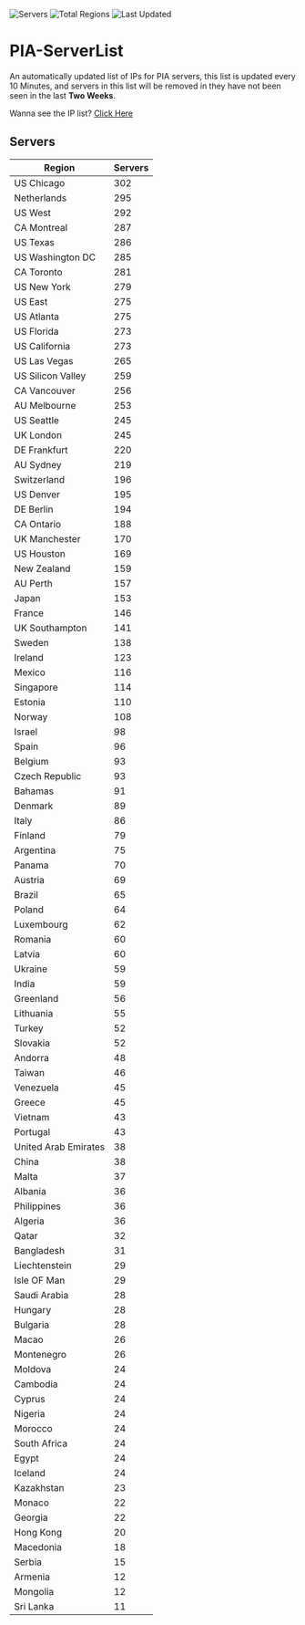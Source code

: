 ![Servers](https://img.shields.io/badge/Servers-10,620-darkgreen)
![Total Regions](https://img.shields.io/badge/Total_Regions-97-darkgreen)
![Last Updated](https://img.shields.io/badge/Last_Updated-December_14_2024_19:31_EST-darkgreen)

# PIA-ServerList
An automatically updated list of IPs for PIA servers, this list is updated every 10 Minutes, and servers in this list will be removed in they have not been seen in the last **Two Weeks**.

Wanna see the IP list? [Click Here](./servers.json)

## Servers
| Region               | Servers |
|----------------------|---------|
| US Chicago | 302 |
| Netherlands | 295 |
| US West | 292 |
| CA Montreal | 287 |
| US Texas | 286 |
| US Washington DC | 285 |
| CA Toronto | 281 |
| US New York | 279 |
| US East | 275 |
| US Atlanta | 275 |
| US Florida | 273 |
| US California | 273 |
| US Las Vegas | 265 |
| US Silicon Valley | 259 |
| CA Vancouver | 256 |
| AU Melbourne | 253 |
| US Seattle | 245 |
| UK London | 245 |
| DE Frankfurt | 220 |
| AU Sydney | 219 |
| Switzerland | 196 |
| US Denver | 195 |
| DE Berlin | 194 |
| CA Ontario | 188 |
| UK Manchester | 170 |
| US Houston | 169 |
| New Zealand | 159 |
| AU Perth | 157 |
| Japan | 153 |
| France | 146 |
| UK Southampton | 141 |
| Sweden | 138 |
| Ireland | 123 |
| Mexico | 116 |
| Singapore | 114 |
| Estonia | 110 |
| Norway | 108 |
| Israel | 98 |
| Spain | 96 |
| Belgium | 93 |
| Czech Republic | 93 |
| Bahamas | 91 |
| Denmark | 89 |
| Italy | 86 |
| Finland | 79 |
| Argentina | 75 |
| Panama | 70 |
| Austria | 69 |
| Brazil | 65 |
| Poland | 64 |
| Luxembourg | 62 |
| Romania | 60 |
| Latvia | 60 |
| Ukraine | 59 |
| India | 59 |
| Greenland | 56 |
| Lithuania | 55 |
| Turkey | 52 |
| Slovakia | 52 |
| Andorra | 48 |
| Taiwan | 46 |
| Venezuela | 45 |
| Greece | 45 |
| Vietnam | 43 |
| Portugal | 43 |
| United Arab Emirates | 38 |
| China | 38 |
| Malta | 37 |
| Albania | 36 |
| Philippines | 36 |
| Algeria | 36 |
| Qatar | 32 |
| Bangladesh | 31 |
| Liechtenstein | 29 |
| Isle OF Man | 29 |
| Saudi Arabia | 28 |
| Hungary | 28 |
| Bulgaria | 28 |
| Macao | 26 |
| Montenegro | 26 |
| Moldova | 24 |
| Cambodia | 24 |
| Cyprus | 24 |
| Nigeria | 24 |
| Morocco | 24 |
| South Africa | 24 |
| Egypt | 24 |
| Iceland | 24 |
| Kazakhstan | 23 |
| Monaco | 22 |
| Georgia | 22 |
| Hong Kong | 20 |
| Macedonia | 18 |
| Serbia | 15 |
| Armenia | 12 |
| Mongolia | 12 |
| Sri Lanka | 11 |